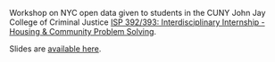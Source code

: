 Workshop on NYC open data given to students in the CUNY John Jay College of Criminal Justice [ISP 392/393: Interdisciplinary Internship - Housing & Community Problem Solving](http://www.jjay.cuny.edu/undergraduate-academic-internship-courses).

Slides are [available here]().